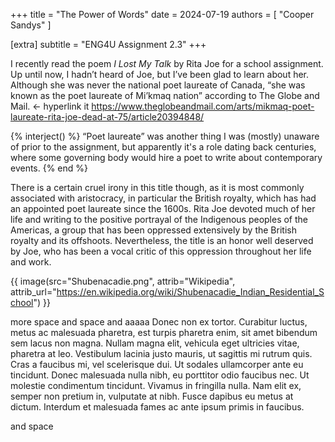 +++
title = "The Power of Words"
date = 2024-07-19
authors = [ "Cooper Sandys" ]

[extra]
subtitle = "ENG4U Assignment 2.3"
+++

I recently read the poem <i>I Lost My Talk</i> by Rita Joe for a school assignment. Up until now, I hadn’t heard of Joe, but I’ve been glad to learn about her. Although she was never the national poet laureate of Canada, “she was known as the poet laureate of Mi’kmaq nation” according to The Globe and Mail. <- hyperlink it https://www.theglobeandmail.com/arts/mikmaq-poet-laureate-rita-joe-dead-at-75/article20394848/

{% interject() %}
“Poet laureate” was another thing I was (mostly) unaware of prior to the assignment, but apparently it's a role dating back centuries, where some governing body would hire a poet to write about contemporary events.
{% end %}

There is a certain cruel irony in this title though, as it is most commonly associated with aristocracy, in particular the British royalty, which has had an appointed poet laureate since the 1600s. Rita Joe devoted much of her life and writing to the positive portrayal of the Indigenous peoples of the Americas, a group that has been oppressed extensively by the British royalty and its offshoots. Nevertheless, the title is an honor well deserved by Joe, who has been a vocal critic of this oppression throughout her life and work.  



{{ image(src="Shubenacadie.png", attrib="Wikipedia", attrib_url="https://en.wikipedia.org/wiki/Shubenacadie_Indian_Residential_School") }}

more space and space and aaaaa Donec non ex tortor. Curabitur luctus, metus ac malesuada pharetra, est turpis pharetra enim, sit amet bibendum sem lacus non magna. Nullam magna elit, vehicula eget ultricies vitae, pharetra at leo. Vestibulum lacinia justo mauris, ut sagittis mi rutrum quis. Cras a faucibus mi, vel scelerisque dui. Ut sodales ullamcorper ante eu tincidunt. Donec malesuada nulla nibh, eu porttitor odio faucibus nec. Ut molestie condimentum tincidunt. Vivamus in fringilla nulla. Nam elit ex, semper non pretium in, vulputate at nibh. Fusce dapibus eu metus at dictum. Interdum et malesuada fames ac ante ipsum primis in faucibus.

and space